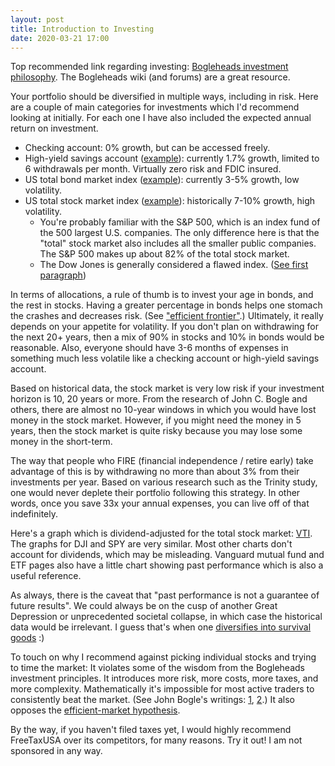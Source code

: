```yaml
---
layout: post
title: Introduction to Investing
date: 2020-03-21 17:00
---
```


Top recommended link regarding investing: [Bogleheads investment philosophy](https://www.bogleheads.org/wiki/Bogleheads%C2%AE_investment_philosophy). The Bogleheads wiki (and forums) are a great resource.

Your portfolio should be diversified in multiple ways, including in risk. Here are a couple of main categories for investments which I'd recommend looking at initially. For each one I have also included the expected annual return on investment.

* Checking account: 0% growth, but can be accessed freely.
* High-yield savings account ([example](https://www.marcus.com/us/en)): currently 1.7% growth, limited to 6 withdrawals per month. Virtually zero risk and FDIC insured.
* US total bond market index ([example](https://investor.vanguard.com/mutual-funds/profile/VBTLX)): currently 3-5% growth, low volatility.
* US total stock market index ([example](https://investor.vanguard.com/mutual-funds/profile/VTSAX)): historically 7-10% growth, high volatility.
    * You're probably familiar with the S&P 500, which is an index fund of the 500 largest U.S. companies. The only difference here is that the "total" stock market also includes all the smaller public companies. The S&P 500 makes up about 82% of the total stock market.
    * The Dow Jones is generally considered a flawed index. ([See first paragraph](https://en.wikipedia.org/wiki/Dow_Jones_Industrial_Average))

In terms of allocations, a rule of thumb is to invest your age in bonds, and the rest in stocks. Having a greater percentage in bonds helps one stomach the crashes and decreases risk. (See ["efficient frontier"](https://en.wikipedia.org/wiki/Efficient_frontier).) Ultimately, it really depends on your appetite for volatility. If you don't plan on withdrawing for the next 20+ years, then a mix of 90% in stocks and 10% in bonds would be reasonable. Also, everyone should have 3-6 months of expenses in something much less volatile like a checking account or high-yield savings account.

Based on historical data, the stock market is very low risk if your investment horizon is 10, 20 years or more. From the research of John C. Bogle and others, there are almost no 10-year windows in which you would have lost money in the stock market. However, if you might need the money in 5 years, then the stock market is quite risky because you may lose some money in the short-term.

The way that people who FIRE (financial independence / retire early) take advantage of this is by withdrawing no more than about 3% from their investments per year. Based on various research such as the Trinity study, one would never deplete their portfolio following this strategy. In other words, once you save 33x your annual expenses, you can live off of that indefinitely.

Here's a graph which is dividend-adjusted for the total stock market: [VTI](http://schrts.co/sWrpZZqw). The graphs for DJI and SPY are very similar. Most other charts don't account for dividends, which may be misleading. Vanguard mutual fund and ETF pages also have a little chart showing past performance which is also a useful reference.

As always, there is the caveat that "past performance is not a guarantee of future results". We could always be on the cusp of another Great Depression or unprecedented societal collapse, in which case the historical data would be irrelevant. I guess that's when one [diversifies into survival goods](https://lcamtuf.coredump.cx/prep/) :)

To touch on why I recommend against picking individual stocks and trying to time the market: It violates some of the wisdom from the Bogleheads investment principles. It introduces more risk, more costs, more taxes, and more complexity. Mathematically it's impossible for most active traders to consistently beat the market. (See John Bogle's writings: [1](http://johncbogle.com/wordpress/wp-content/uploads/2006/02/NYU-11-14-07.pdf), [2](https://pdfs.semanticscholar.org/94cd/de0f3f7d3c67b522ab167456d37c7568ae2b.pdf).) It also opposes the [efficient-market hypothesis](https://en.wikipedia.org/wiki/Efficient-market_hypothesis).

By the way, if you haven't filed taxes yet, I would highly recommend FreeTaxUSA over its competitors, for many reasons. Try it out! I am not sponsored in any way.
